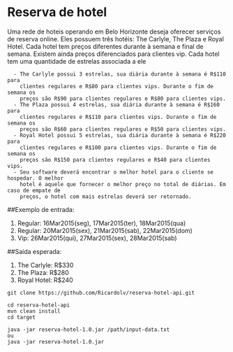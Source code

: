 # Reserva de hotel

Uma rede de hoteis operando em Belo Horizonte deseja oferecer serviços de reserva
online. Eles possuem três hotéis: The Carlyle, The Plaza e Royal Hotel. Cada hotel
tem preços diferentes durante à semana e final de semana. Existem ainda preços
diferenciados para clientes vip. Cada hotel tem uma quantidade de estrelas associada
a ele

```
  - The Carlyle possui 3 estrelas, sua diária durante à semana é R$110 para
    clientes regulares e R$80 para clientes vips. Durante o fim de semana os
    preços são R$90 para clientes regulares e R$80 para clientes vips.
  - The Plaza possui 4 estrelas, sua diária durante à semana é R$160 para
    clientes regulares e R$110 para clientes vips. Durante o fim de semana os
    preços são R$60 para clientes regulares e R$50 para clientes vips.
  - Royal Hotel possui 5 estrelas, sua diária durante à semana é R$220 para
    clientes regulares e R$100 para clientes vips. Durante o fim de semana os
    preços são R$150 para clientes regulares e R$40 para clientes vips.
  - Seu software deverá encontrar o melhor hotel para o cliente se hospedar. O melhor
    hotel é aquele que fornecer o melhor preço no total de diárias. Em caso de empate de
    preços, o hotel com mais estrelas deverá ser retornado.
```

##Exemplo de entrada:
  1. Regular: 16Mar2015(seg), 17Mar2015(ter), 18Mar2015(qua)
  2. Regular: 20Mar2015(sex), 21Mar2015(sab), 22Mar2015(dom)
  3. Vip: 26Mar2015(qui), 27Mar2015(sex), 28Mar2015(sab)

##Saída esperada:
  1. The Carlyle: R$330
  2. The Plaza: R$280
  3. Royal Hotel: R$240


```
git clone https://github.com/Ricardolv/reserva-hotel-api.git

cd reserva-hotel-api
mvn clean install
cd target

java -jar reserva-hotel-1.0.jar /path/input-data.txt
ou
java -jar reserva-hotel-1.0.jar
```




